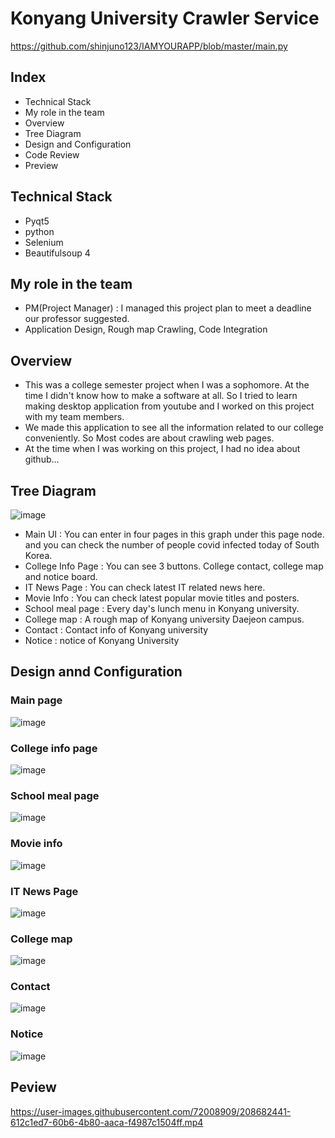 # Konyang University Crawler Service

https://github.com/shinjuno123/IAMYOURAPP/blob/master/main.py

## Index
- Technical Stack
- My role in the team
- Overview
- Tree Diagram
- Design and Configuration
- Code Review
- Preview

## Technical Stack
- Pyqt5
- python
- Selenium
- Beautifulsoup 4

## My role in the team
- PM(Project Manager) : I managed this project plan to meet a deadline our professor suggested.
- Application Design, Rough map Crawling, Code Integration 

## Overview
- This was a college semester project when I was a sophomore. At the time I didn't know how to make a software at all. So I tried to learn making desktop application from youtube and I worked on this project with my team members.
- We made this application to see all the information related to our college conveniently. So Most codes are about crawling web pages.
- At the time when I was working on this project, I had no idea about github...

## Tree Diagram

![image](https://user-images.githubusercontent.com/72008909/208677436-5c2060f6-25e5-487d-a646-7628f756f44f.png)

- Main UI : You can enter in four pages in this graph under this page node. and you can check the number of people covid infected today of South Korea.
- College Info Page : You can see 3 buttons. College contact, college map and notice board.
- IT News Page : You can check latest IT related news here.
- Movie Info : You can check latest popular movie titles and posters.
- School meal page : Every day's lunch menu in Konyang university.
- College map : A rough map of Konyang university Daejeon campus.
- Contact : Contact info of Konyang university
- Notice : notice of Konyang University

## Design annd Configuration

### Main page
![image](https://user-images.githubusercontent.com/72008909/208680381-ceda31c0-d274-47b0-bdf3-89b087dfb56e.png)

### College info page
![image](https://user-images.githubusercontent.com/72008909/208680509-622a72b6-fdd8-4e71-b0a5-8e9b1b08f5a9.png)

### School meal page
![image](https://user-images.githubusercontent.com/72008909/208680592-689f2a65-826e-4e21-b324-8f00db98d920.png)


### Movie info
![image](https://user-images.githubusercontent.com/72008909/208681142-b78e13b1-381e-4860-81ac-4da2a27abf9d.png)


### IT News Page
![image](https://user-images.githubusercontent.com/72008909/208681239-f35b557b-d501-456f-93d8-58ef5becc2e0.png)

### College map
![image](https://user-images.githubusercontent.com/72008909/208681338-9c3a937c-615e-47f7-ae9d-76fdcf374d1a.png)

### Contact
![image](https://user-images.githubusercontent.com/72008909/208681432-894b40e7-41e4-40d3-8d56-4ef8c03bb3b9.png)

### Notice
![image](https://user-images.githubusercontent.com/72008909/208681490-65f7160a-6240-46e4-b45c-c03afe35c834.png)



## Peview

https://user-images.githubusercontent.com/72008909/208682441-612c1ed7-60b6-4b80-aaca-f4987c1504ff.mp4




